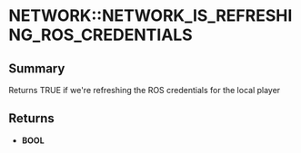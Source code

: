 # NETWORK::NETWORK_IS_REFRESHING_ROS_CREDENTIALS

## Summary
Returns TRUE if we're refreshing the ROS credentials for the local player

## Returns
* **BOOL**